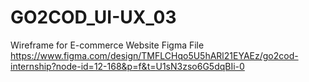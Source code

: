 # GO2COD_UI-UX_03

Wireframe for E-commerce Website
Figma File https://www.figma.com/design/TMFLCHqo5U5hARl21EYAEz/go2cod-internship?node-id=12-168&p=f&t=U1sN3zso6G5dqBIi-0
